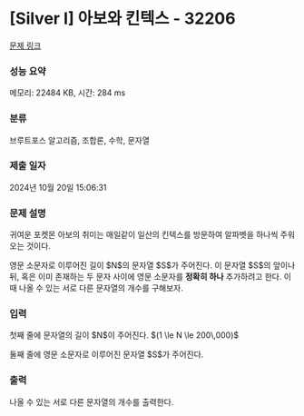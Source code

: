 # [Silver I] 아보와 킨텍스 - 32206 

[문제 링크](https://www.acmicpc.net/problem/32206) 

### 성능 요약

메모리: 22484 KB, 시간: 284 ms

### 분류

브루트포스 알고리즘, 조합론, 수학, 문자열

### 제출 일자

2024년 10월 20일 15:06:31

### 문제 설명

<p>귀여운 포켓몬 아보의 취미는 매일같이 일산의 킨텍스를 방문하여 알파벳을 하나씩 주워 오는 것이다.</p>

<p>영문 소문자로 이루어진 길이 $N$의 문자열 $S$가 주어진다. 이 문자열 $S$의 앞이나 뒤, 혹은 이미 존재하는 두 문자 사이에 영문 소문자를 <strong>정확히 하나</strong> 추가하려고 한다. 이때 나올 수 있는 서로 다른 문자열의 개수를 구해보자.</p>

### 입력 

 <p>첫째 줄에 문자열의 길이 $N$이 주어진다. $(1 \le N \le 200\,000)$</p>

<p>둘째 줄에 영문 소문자로 이루어진 문자열 $S$가 주어진다.</p>

### 출력 

 <p>나올 수 있는 서로 다른 문자열의 개수를 출력한다.</p>

